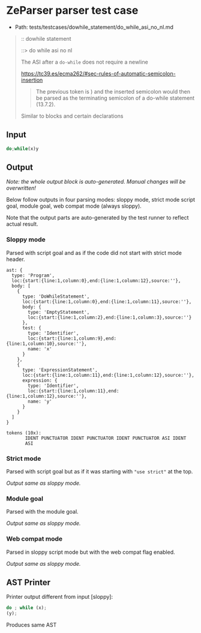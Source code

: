# ZeParser parser test case

- Path: tests/testcases/dowhile_statement/do_while_asi_no_nl.md

> :: dowhile statement
>
> ::> do while asi no nl
>
> The ASI after a `do-while` does not require a newline
>
> https://tc39.es/ecma262/#sec-rules-of-automatic-semicolon-insertion
>
> > The previous token is ) and the inserted semicolon would then be parsed as the terminating semicolon of a do-while statement (13.7.2).
>
> Similar to blocks and certain declarations

## Input

`````js
do;while(x)y
`````

## Output

_Note: the whole output block is auto-generated. Manual changes will be overwritten!_

Below follow outputs in four parsing modes: sloppy mode, strict mode script goal, module goal, web compat mode (always sloppy).

Note that the output parts are auto-generated by the test runner to reflect actual result.

### Sloppy mode

Parsed with script goal and as if the code did not start with strict mode header.

`````
ast: {
  type: 'Program',
  loc:{start:{line:1,column:0},end:{line:1,column:12},source:''},
  body: [
    {
      type: 'DoWhileStatement',
      loc:{start:{line:1,column:0},end:{line:1,column:11},source:''},
      body: {
        type: 'EmptyStatement',
        loc:{start:{line:1,column:2},end:{line:1,column:3},source:''}
      },
      test: {
        type: 'Identifier',
        loc:{start:{line:1,column:9},end:{line:1,column:10},source:''},
        name: 'x'
      }
    },
    {
      type: 'ExpressionStatement',
      loc:{start:{line:1,column:11},end:{line:1,column:12},source:''},
      expression: {
        type: 'Identifier',
        loc:{start:{line:1,column:11},end:{line:1,column:12},source:''},
        name: 'y'
      }
    }
  ]
}

tokens (10x):
       IDENT PUNCTUATOR IDENT PUNCTUATOR IDENT PUNCTUATOR ASI IDENT
       ASI
`````

### Strict mode

Parsed with script goal but as if it was starting with `"use strict"` at the top.

_Output same as sloppy mode._

### Module goal

Parsed with the module goal.

_Output same as sloppy mode._

### Web compat mode

Parsed in sloppy script mode but with the web compat flag enabled.

_Output same as sloppy mode._

## AST Printer

Printer output different from input [sloppy]:

````js
do ; while (x);
(y);
````

Produces same AST
